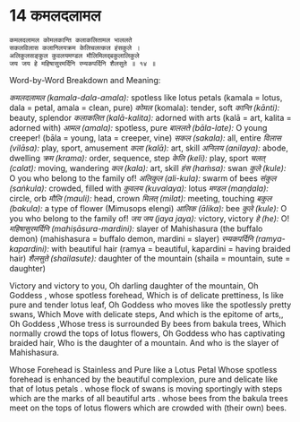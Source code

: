 # 14 कमलदलामल

```
कमलदलामल कोमलकान्ति कलाकलितामल भाललते
सकलविलास कलानिलयक्रम केलिचलत्कल हंसकुले ।
अलिकुलसङ्कुल कुवलयमण्डल मौलिमिलद्बकुलालिकुले
जय जय हे महिषासुरमर्दिनि रम्यकपर्दिनि शैलसुते ॥ १४ ॥
```

Word-by-Word Breakdown and Meaning:

*कमलदलामल (kamala-dala-amala):* spotless like lotus petals (kamala = lotus, dala = petal, amala = clean, pure)
*कोमल* (komala): tender, soft
*कान्ति (kānti):* beauty, splendor
*कलाकलित (kalā-kalita):* adorned with arts (kalā = art, kalita = adorned with)
*आमल (amala):* spotless, pure
*बाललते (bāla-late):* O young creeper! (bāla = young, lata = creeper, vine)
*सकल (sakala):* all, entire
*विलास (vilāsa):* play, sport, amusement
*कला (kalā):* art, skill
*अनिलय (anilaya):* abode, dwelling
*क्रम (krama):* order, sequence, step
*केलि (keli):* play, sport
*चलत् (calat):* moving, wandering
*कल (kala):* art, skill
*हंस (haṁsa):* swan
*कुले (kule):* O you who belong to the family of!
*अलिकुल (ali-kula):* swarm of bees
*संकुल (saṅkula):* crowded, filled with
*कुवलय (kuvalaya):* lotus
*मण्डल (maṇḍala):* circle, orb
*मौलि (mauli):* head, crown
*मिलत् (milat):* meeting, touching
*बकुल (bakula):* a type of flower (Mimusops elengi)
*आलिक (ālika):* bee
*कुले (kule):* O you who belong to the family of!
*जय जय (jaya jaya):* victory, victory
*हे (he):* O!
*महिषासुरमर्दिनि (mahiṣāsura-mardini):* slayer of Mahishasura (the buffalo demon) (mahishasura = buffalo demon, mardini = slayer)
*रम्यकपर्दिनि (ramya-kapardini):* with beautiful hair (ramya = beautiful, kapardini = having braided hair)
*शैलसुते (shailasute):* daughter of the mountain (shaila = mountain, sute = daughter)


Victory and victory to you,
Oh darling daughter of the mountain,
Oh Goddess , whose spotless forehead,
Which is of delicate prettiness,
Is like pure and tender lotus leaf,
Oh Goddess who moves like the  spotlessly  pretty swans,
Which Move with delicate steps,
And which is  the epitome of arts,,
Oh Goddess ,Whose tress is surrounded
By bees from bakula trees,
Which normally crowd the tops of lotus flowers,
Oh Goddess who has captivating braided hair,
Who is the daughter of a mountain.
And who is the slayer of Mahishasura.


Whose Forehead is Stainless and Pure like a Lotus Petal
Whose spotless forehead is enhanced by the beautiful complexion, pure and delicate like that of lotus petals . whose flock of swans is moving sportingly with steps which are the marks of all beautiful arts . whose bees from the bakula trees meet on the tops of lotus flowers which are crowded with (their own) bees.
